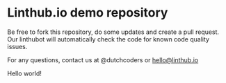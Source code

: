 # Linthub.io demo repository

Be free to fork this repository, do some updates and create a pull request. Our linthubot will automatically check the code for known code quality issues.

For any questions, contact us at @dutchcoders or hello@linthub.io

Hello world!
